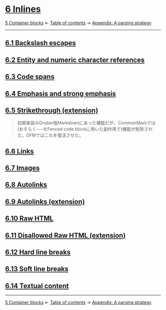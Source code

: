 # [6 Inlines](https://higuma.github.io/github-flabored-markdown/#inlines)

[5 Container blocks](container-blocks.md)
← [Table of contents](index.md) →
[Appendix: A parsing strategy](appendix-a-parsing-strategy.md)

------------------------------------------------------------------------

## [6.1 Backslash escapes](https://higuma.github.io/github-flabored-markdown/#backslash-escapes)

## [6.2 Entity and numeric character references](https://higuma.github.io/github-flabored-markdown/#entity-and-numeric-character-references)

## [6.3 Code spans](https://higuma.github.io/github-flabored-markdown/#code-spans)

## [6.4 Emphasis and strong emphasis](https://higuma.github.io/github-flabored-markdown/#emphasis-and-strong-emphasis)

## [6.5 Strikethrough (extension)](https://higuma.github.io/github-flabored-markdown/#strikethrough-extension-)

> 初期実装のGruber版Markdownにあった機能だが、CommonMarkでは(おそらく`~~~`をFenced code blockに用いた副作用で)機能が削除された。GFMではこれを復活させた。

## [6.6 Links](https://higuma.github.io/github-flabored-markdown/#links)

## [6.7 Images](https://higuma.github.io/github-flabored-markdown/#images)

## [6.8 Autolinks](https://higuma.github.io/github-flabored-markdown/#autolinks)

## [6.9 Autolinks (extension)](https://higuma.github.io/github-flabored-markdown/#autolinks-extension-)

## [6.10 Raw HTML](https://higuma.github.io/github-flabored-markdown/#raw-html)

## [6.11 Disallowed Raw HTML (extension)](https://higuma.github.io/github-flabored-markdown/#disallowed-raw-html-extension-)

## [6.12 Hard line breaks](https://higuma.github.io/github-flabored-markdown/#hard-line-breaks)

## [6.13 Soft line breaks](https://higuma.github.io/github-flabored-markdown/#soft-line-breaks)

## [6.14 Textual content](https://higuma.github.io/github-flabored-markdown/#textual-content)

------------------------------------------------------------------------

[5 Container blocks](container-blocks.md)
← [Table of contents](index.md) →
[Appendix: A parsing strategy](appendix-a-parsing-strategy.md)

